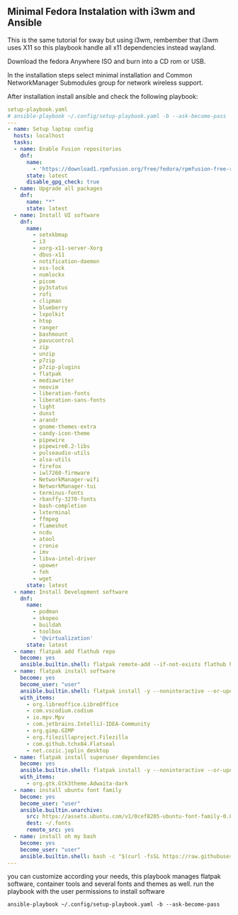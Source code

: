 ## Minimal Fedora Instalation with i3wm and Ansible
 

This is the same tutorial for sway but using i3wm, rembember that i3wm uses X11 so this playbook handle all x11 dependencies instead wayland.

Download the fedora Anywhere ISO and burn into a CD rom or USB.

In the installation steps select minimal installation and Common NetworkManager Submodules group for network wireless support.

After installation install ansible and check the following playbook:

~~~yaml
setup-playbook.yaml
# ansible-playbook ~/.config/setup-playbook.yaml -b --ask-become-pass
---
- name: Setup laptop config
  hosts: localhost
  tasks:
  - name: Enable Fusion repositories
    dnf:
      name:
        - 'https://download1.rpmfusion.org/free/fedora/rpmfusion-free-release-34.noarch.rpm'
      state: latest
      disable_gpg_check: true
  - name: Upgrade all packages
    dnf:
      name: "*"
      state: latest
  - name: Install UI software
    dnf:
      name: 
        - setxkbmap
        - i3
        - xorg-x11-server-Xorg
        - dbus-x11
        - notification-daemon
        - xss-lock
        - numlockx
        - picom
        - py3status
        - rofi
        - clipman
        - blueberry
        - lxpolkit
        - htop
        - ranger
        - bashmount
        - pavucontrol
        - zip
        - unzip
        - p7zip
        - p7zip-plugins
        - flatpak
        - mediawriter
        - neovim
        - liberation-fonts
        - liberation-sans-fonts
        - light
        - dunst
        - arandr
        - gnome-themes-extra
        - candy-icon-theme
        - pipewire
        - pipewire0.2-libs
        - pulseaudio-utils
        - alsa-utils
        - firefox
        - iwl7260-firmware
        - NetworkManager-wifi
        - NetworkManager-tui
        - terminus-fonts
        - rbanffy-3270-fonts
        - bash-completion
        - lxterminal
        - ffmpeg
        - flameshot
        - ncdu
        - atool
        - cronie
        - imv
        - libva-intel-driver
        - upower
        - feh
        - wget
      state: latest
  - name: Install Development software
    dnf:
      name:
        - podman
        - skopeo
        - buildah
        - toolbox
        - '@virtualization'
      state: latest
  - name: flatpak add flathub repo
    become: yes
    ansible.builtin.shell: flatpak remote-add --if-not-exists flathub https://flathub.org/repo/flathub.flatpakrepo
  - name: flatpak install software
    become: yes
    become_user: "user"
    ansible.builtin.shell: flatpak install -y --noninteractive --or-update flathub {{item}}
    with_items:
      - org.libreoffice.LibreOffice 
      - com.vscodium.codium 
      - io.mpv.Mpv
      - com.jetbrains.IntelliJ-IDEA-Community 
      - org.gimp.GIMP 
      - org.filezillaproject.Filezilla
      - com.github.tchx84.Flatseal
      - net.cozic.joplin_desktop
  - name: flatpak install superuser dependencies
    become: yes
    ansible.builtin.shell: flatpak install -y --noninteractive --or-update flathub {{item}}
    with_items:
      - org.gtk.Gtk3theme.Adwaita-dark
  - name: install ubuntu font family
    become: yes
    become_user: "user"
    ansible.builtin.unarchive:
      src: https://assets.ubuntu.com/v1/0cef8205-ubuntu-font-family-0.83.zip
      dest: ~/.fonts
      remote_src: yes
  - name: install oh my bash
    become: yes
    become_user: "user"
    ansible.builtin.shell: bash -c "$(curl -fsSL https://raw.githubusercontent.com/ohmybash/oh-my-bash/master/tools/install.sh)"
---
~~~

you can customize according your needs, this playbook manages flatpak software, container tools and several fonts and themes as well.
run the playbook with the user permissions to install software

    ansible-playbook ~/.config/setup-playbook.yaml -b --ask-become-pass
